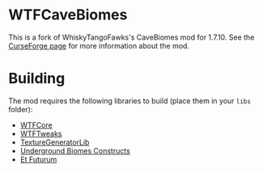 # WTFCaveBiomes

This is a fork of WhiskyTangoFawks's CaveBiomes mod for 1.7.10. See the [CurseForge page](https://www.curseforge.com/minecraft/mc-mods/wtfs-expedition-cavebiomes-ores-trees-and-tweaks) for more information about the mod.

# Building

The mod requires the following libraries to build (place them in your `libs` folder):
* [WTFCore](https://www.curseforge.com/minecraft/mc-mods/wtfcore)
* [WTFTweaks](https://www.curseforge.com/minecraft/mc-mods/wtfs-expedition-gameplay/files/all?filter-game-version=2020709689%3A4449)
* [TextureGeneratorLib](https://www.curseforge.com/minecraft/mc-mods/wtfs-texturegeneratorlib)
* [Underground Biomes Constructs](https://www.curseforge.com/minecraft/mc-mods/undergroundbiomesconstructs/files/all?filter-game-version=2020709689%3A4449)
* [Et Futurum](https://www.curseforge.com/minecraft/mc-mods/et-futurum-requiem)
